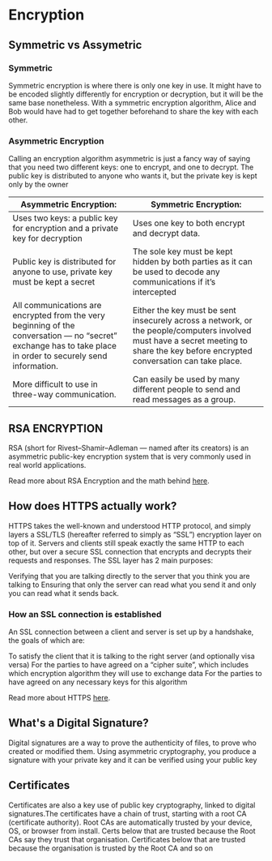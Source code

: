 # Encryption 

## Symmetric vs Assymetric
### Symmetric
Symmetric encryption is where there is only one key in use. It might have to be encoded slightly differently for encryption or decryption, but it will be the same base nonetheless. With a symmetric encryption algorithm, Alice and Bob would have had to get together beforehand to share the key with each other.

### Asymmetric Encryption
Calling an encryption algorithm asymmetric is just a fancy way of saying that you need two different keys: one to encrypt, and one to decrypt. The public key is distributed to anyone who wants it, but the private key is kept only by the owner

| Asymmetric Encryption: | Symmetric Encryption: |
|---|---|
| Uses two keys: a public key for encryption and a private key for decryption | Uses one key to both encrypt and decrypt data. |
| Public key is distributed for anyone to use, private key must be kept a secret | The sole key must be kept hidden by both parties as it can be used to decode any communications if it’s intercepted |
| All communications are encrypted from the very beginning of the conversation — no “secret” exchange has to take place in order to securely send information. | Either the key must be sent insecurely across a network, or the people/computers involved must have a secret meeting to share the key before encrypted conversation can take place. |
| More difficult to use in three-way communication. | Can easily be used by many different people to send and read messages as a group. |

## RSA ENCRYPTION
RSA (short for Rivest–Shamir–Adleman — named after its creators) is an asymmetric public-key encryption system that is very commonly used in real world applications. 

Read more about RSA Encryption and the math behind [here](https://muirlandoracle.co.uk/2020/01/29/rsa-encryption/).

## How does HTTPS actually work?
HTTPS takes the well-known and understood HTTP protocol, and simply layers a SSL/TLS (hereafter referred to simply as “SSL”) encryption layer on top of it. Servers and clients still speak exactly the same HTTP to each other, but over a secure SSL connection that encrypts and decrypts their requests and responses. The SSL layer has 2 main purposes:

Verifying that you are talking directly to the server that you think you are talking to
Ensuring that only the server can read what you send it and only you can read what it sends back.

### How an SSL connection is established
An SSL connection between a client and server is set up by a handshake, the goals of which are:

To satisfy the client that it is talking to the right server (and optionally visa versa)
For the parties to have agreed on a “cipher suite”, which includes which encryption algorithm they will use to exchange data
For the parties to have agreed on any necessary keys for this algorithm

Read more about HTTPS [here](https://robertheaton.com/2014/03/27/how-does-https-actually-work/).

## What's a Digital Signature?
Digital signatures are a way to prove the authenticity of files, to prove who created or modified them. Using asymmetric cryptography, you produce a signature with your private key and it can be verified using your public key

## Certificates 
Certificates are also a key use of public key cryptography, linked to digital signatures.The certificates have a chain of trust, starting with a root CA (certificate authority). Root CAs are automatically trusted by your device, OS, or browser from install. Certs below that are trusted because the Root CAs say they trust that organisation. Certificates below that are trusted because the organisation is trusted by the Root CA and so on 